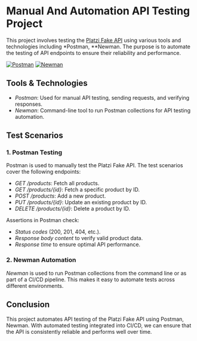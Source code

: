 # Manual And Automation API Testing Project 
This project involves testing the [Platzi Fake API](https://fakeapi.platzi.com/) using various tools and technologies including *Postman, **Newman. The purpose is to automate the testing of API endpoints to ensure their reliability and performance.

[![Postman](https://img.shields.io/badge/Postman-FF6C37?style=for-the-badge&logo=postman&logoColor=white)](https://www.postman.com/)
[![Newman](https://img.shields.io/badge/Newman-00BFFF?style=for-the-badge&logoColor=white)](https://github.com/postmanlabs/newman)


## Tools & Technologies
- *Postman*: Used for manual API testing, sending requests, and verifying responses.
- *Newman*: Command-line tool to run Postman collections for API testing automation.

## Test Scenarios

### 1. Postman Testing

Postman is used to manually test the Platzi Fake API. The test scenarios cover the following endpoints:
- *GET /products*: Fetch all products.
- *GET /products/{id}*: Fetch a specific product by ID.
- *POST /products*: Add a new product.
- *PUT /products/{id}*: Update an existing product by ID.
- *DELETE /products/{id}*: Delete a product by ID.

Assertions in Postman check:
- *Status codes* (200, 201, 404, etc.).
- *Response body content* to verify valid product data.
- *Response time* to ensure optimal API performance.

### 2. Newman Automation

*Newman* is used to run Postman collections from the command line or as part of a CI/CD pipeline. This makes it easy to automate tests across different environments.

## Conclusion
This project automates API testing of the Platzi Fake API using Postman, Newman. With automated testing integrated into CI/CD, we can ensure that the API is consistently reliable and performs well over time.
